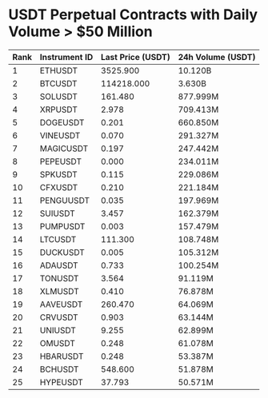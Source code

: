 # USDT Perpetual Contracts with Daily Volume > $50 Million

| Rank | Instrument ID | Last Price (USDT) | 24h Volume (USDT) |
|------|---------------|-------------------|-------------------|
| 1 | ETHUSDT | 3525.900 | 10.120B |
| 2 | BTCUSDT | 114218.000 | 3.630B |
| 3 | SOLUSDT | 161.480 | 877.999M |
| 4 | XRPUSDT | 2.978 | 709.413M |
| 5 | DOGEUSDT | 0.201 | 660.850M |
| 6 | VINEUSDT | 0.070 | 291.327M |
| 7 | MAGICUSDT | 0.197 | 247.442M |
| 8 | PEPEUSDT | 0.000 | 234.011M |
| 9 | SPKUSDT | 0.115 | 229.086M |
| 10 | CFXUSDT | 0.210 | 221.184M |
| 11 | PENGUUSDT | 0.035 | 197.969M |
| 12 | SUIUSDT | 3.457 | 162.379M |
| 13 | PUMPUSDT | 0.003 | 157.479M |
| 14 | LTCUSDT | 111.300 | 108.748M |
| 15 | DUCKUSDT | 0.005 | 105.312M |
| 16 | ADAUSDT | 0.733 | 100.254M |
| 17 | TONUSDT | 3.564 | 91.119M |
| 18 | XLMUSDT | 0.410 | 76.878M |
| 19 | AAVEUSDT | 260.470 | 64.069M |
| 20 | CRVUSDT | 0.903 | 63.144M |
| 21 | UNIUSDT | 9.255 | 62.899M |
| 22 | OMUSDT | 0.248 | 61.078M |
| 23 | HBARUSDT | 0.248 | 53.387M |
| 24 | BCHUSDT | 548.600 | 51.878M |
| 25 | HYPEUSDT | 37.793 | 50.571M |
